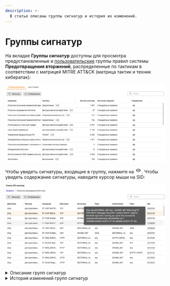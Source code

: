 ```yaml
---
description: >-
  В статье описаны группы сигнатур и история их изменений.
---
```


# Группы сигнатур

На вкладке **Группы сигнатур** доступны для просмотра предустановленные и [пользовательские](/settings/access-rules/ips/custom-signatures.md) группы правил системы **Предотвращения вторжений**, распределенные по тактикам в соответствии с матрицей MITRE ATT&CK (матрица тактик и техник кибератак):

![](/.gitbook/assets/ips12.png)

Чтобы увидеть сигнатуры, входящие в группу, нажмите на ![](/.gitbook/assets/icon-eye.png). Чтобы увидеть содержание сигнатуры, наведите курсор мыши на SID:

![](/.gitbook/assets/ips13.png)

<details>

<summary>Описание групп сигнатур</summary>

- **DNS поверх HTTPS** - обнаруживает/блокирует попытки сокрытия DNS-запросов по седьмому уровню TLS/SSL;
- **GeoIP Страны Восточной Европы** - обнаруживает/блокирует попытки доступа к IP-адресам, основываясь на базе данных MaxMind's GeoIP databases;
- **SSL-сертификаты, используемые вредоносным ПО и ботнетами** - обнаруживает/блокирует связь с командными центрами злоумышленников (C2);
- **Авторизация с подозрительным логином**;
- **Анонимайзеры** - обнаруживает/блокирует анонимайзеры;
- **Атаки на получение прав пользователя** - обнаруживает/блокирует попытки получить учетные данные пользователя;
- **Атаки на получение привилегий администратора** - обнаруживает/блокирует попытки получить привилегии администратора;
- **Блокирование активности троянских программ** - обнаруживает/блокирует вредоносные трояны;
- **Блокирование атак** - обнаруживает/блокирует подозрительные IP-адреса (IP Reputation);
- **Блокирование крупных утечек информации** - обнаруживает/блокирует попытки получить данные и информацию;
- **Блокирование некорректных попыток получения привилегий пользователя** - обнаруживает/блокирует попытки получить привилегии пользователя;
- **Блокирование подозрительных RPС-запросов** - обнаруживает/блокирует удаленный вызов процедур (обычно используется для вызова удаленных функций на сервере, требующих результата действия);
- **Блокирование попыток запуска исполняемого кода** - обнаруживает/блокирует Remote Code Execution (RCE);
- **Блокирование утечек информации** - обнаруживает/блокирует попытки получить данные и информацию;
- **Запросы на скомпрометированные ресурсы** - обнаруживает/блокирует связи с командными центрами злоумышленников (C2);
- **Использование DNS-трафика для управления вредоносным ПО** - обнаруживает/блокирует связь с инфраструктурой управления и контроля (C2);
- **Нежелательное программное обеспечение** - обнаруживает/блокирует вредоносное ПО;
- **Неизвестный тип трафика** - обнаруживает/блокирует неопознанный/вредоносный трафик;
- **Нецелевое использование стандартных портов** - обнаруживает/блокирует использование стандартных портов в нелегитимных целях;
- **Обнаружение нарушений стандартов сетевых протоколов** - обнаруживает/блокирует обращения по нестандартным/прошитым протоколам;
- **Обнаружение подозрительной сетевой активности** - обнаруживает/блокирует аномалии или нестандартные действия легитимных пользователей в сети;
- **Обнаружение подозрительных команд** - обнаруживает/блокирует нестандартные команды, не характерные системам;
- **Обнаружение успешных краж учетных данных** - обнаруживает/блокирует кражи учетных данных;
- **Определение внешнего IP-адреса** - обнаруживает/блокирует попытки взаимодействия с инфраструктурой из внешних сетей;
- **Ошибки в сетевых протоколах** - обнаруживает/блокирует ошибки сетевых протоколов;
- **Подозрительное обращение к файлам** - обнаруживает/блокирует нестандартное обращение к файлам системы;
- **Попытки авторизации с логином и паролем по-умолчанию** - обнаруживает/блокирует попытки зайти под учетными данными с простыми паролями (аналогично брутфорс-атакам);
- **Попытки использования социальной инженерии** - обнаруживает/блокирует "атаку на человека";
- **Попытки получения привилегий администратора** - обнаруживает/блокирует попытки повысить привилегии до администратора и получить учетные данные администратора;
- **Попытки получения привилегий пользователя** - обнаруживает/блокирует попытки повысить привилегии и получить учетные данные пользователей;
- **Попытки получения системных файлов** - обнаруживает/блокирует системные конфигурации;
- **Попытки проведения DoS-атак** - обнаруживает/блокирует попытки провести атаки типа "отказ в обслуживании" (denial-of-service attack);
- **Попытки сканирования сети** - обнаруживает/блокирует сканирование сети;
- **Потенциально опасный трафик** - обнаруживает/блокирует зашифрованный или запутанный трафик, нестандартные запросы;
- **Пулы криптомайнеров** - обнаруживает/блокирует взаимодействие с сетями криптомайнеров и обращения для передачи нагрузки, которые криптомайнеры используют для майнинга;
- **Расширенная база правил (от Лаборатории Касперского)** - набор правил по обнаружению/блокировке от Лаборатории Касперского;
- **Телеметрия Windows** - обнаруживает/блокирует Телеметрию Windows;
- **Трафик устаревшего уязвимого ПО** - обнаруживает/блокирует связи с командными центрами злоумышленников (C2);
- **Управление вредоносным ПО** - обнаруживает/блокирует связь с инфраструктурой управления и контроля (C2), которую злоумышленники используют для управления зараженными устройствами и кражи конфиденциальных данных;
- **Целевое использование вредоносного ПО** - обнаруживает/блокирует вредоносное программное обеспечение;
- **Черный список IP-адресов** - обнаруживает/блокирует трафик к IP-адресам из баз safe-surf.ru и cinsarmy.com;
- **Эксплойты** - обнаруживает/блокирует использование уязвимостей систем (с идентификатором CVE-XXXX-XXXXX).

</details>

<details>

<summary>История изменений групп сигнатур</summary>

**31.01.2024** 
* Улучшена блокировка Hola VPN и Browsec VPN.

**14.12.2023**
* Оптимизированы правила блокировки анонимайзеров.

**11.12.2023**
* Удалена категория Попытки выполнить системный вызов из IPS.

**07.12.2023**
* Добавлены новые правила для Телеметрии Windows;
* VPN-Browsec не блокируется (добавлены новые правила для блокировки VPN-Browsec);
* Удалена категория Защита SMTP;
* Телеметрия Windows блокирует Skype (убраны 2 правила телеметрии, которые блокировали функции Skype).

**23.11.2023**
* Ошибка в формировании правил пула криптомайнеров (исправлена ошибка правил, блокирующая легитимные ресурсы по типу www.fr).

**31.10.2023**
* Удалено правило "ET EXPLOIT Cisco IOS XE Web Server Possible Authentication Bypass Attempt (CVE-2023-20198) (Outbound)" из-за некорректности обработки.

**30.10.2023**
* Удаление из обработки ET категории web-app-attack (Атаки на веб-приложения).

**12.10.2023**
* Удалена категория PT Open.

**02.10.2023** 
* Убраны устаревшие и неработающие правила.

**20.09.2023** 
* Оптимизация расширенных правил.

**21.07.2023** 
* Отключено правило, блокирующее вход в AD.

**21.06.2023**	 
* Исправление входа в Active Directory.

**05.06.2023**	 
* Улучшение блокировки криптомайнеров.

**30.05.2023**	 
* Улучшение блокировки DoH-запросов.

**17.05.2023**	 
* Добавлена блокировка эксплойта MSMQ-серверов (CVE-2023-21554).

**06.04.2023**	 
* Обновление черного списка;
* Обновление источников детектирования DoH.

**09.03.2023**	 
* Улучшение блокировки пулов криптомайнеров.

**06.03.2023**	 
* Оптимизация срабатывания правил.

**02.03.2023**	 
* Исправление работы FreeDNS; 
* Улучшение блокировки TOR и анонимайзеров.

**01.03.2023**	 
* Исправление работы DropBox.

**21.02.2023**	 
* Обновление источников черного списка IP-адресов;
* Исправление работы Windows Store.

**13.02.2023**	 
* Добавлен список SSL-сертификатов вредоносного ПО.

**06.02.2023**	 
* Исправление доступа к Skype for Business.

**26.01.2023**	 
* Исправление доступа к Autodesk Fusion 360.

**29.12.2022**	 
* Обновлен черный список IP-адресов.

**26.12.2022**	 
* Обновлен список адресов криптомайнеров.

**13.12.2022**	
* Блокировка источников ВПО уязвимости нулевого дня в продуктах Microsoft Exchange Server.

**29.11.2022** 
* Исправления доступа к ipinfo.io.

**26.10.2022**
* Удалена отдельная категория правил **Список НКЦКИ**. Источник данных атакующих НКЦКИ остается в составе баз, являясь частью "Черного списка IP-адресов".

**21.10.2022**
* Удалена группа **Активные ботнеты**. Актуальные угрозы блокируются с помощью "Черных списков IP-адресов".

</details>